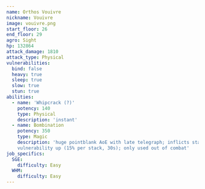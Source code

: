 ```yaml
---
name: Orthos Vouivre
nickname: Vouivre
image: vouivre.png
start_floor: 26
end_floor: 29
agro: Sight
hp: 132864
attack_damage: 1810
attack_type: Physical
vulnerabilities:
  bind: false
  heavy: true
  sleep: true
  slow: true
  stun: true
abilities:
  - name: 'Whipcrack (?)'
    potency: 140
    type: Physical
    description: 'instant'
  - name: Bombination
    potency: 350
    type: Magic
    description: 'huge pointblank AoE with late telegraph; inflicts stacking
    vulnerability up (15% per stack, 30s); only used out of combat'
job_specifics:
  SGE:
    difficulty: Easy
  WHM:
    difficulty: Easy
---
```

